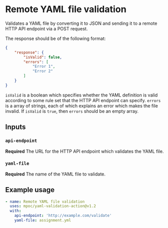 # Remote YAML file validation

Validates a YAML file by converting it to JSON and sending it to a remote HTTP API endpoint via a POST request.

The response should be of the following format:

```json
{
    "response": {
        "isValid": false,
        "errors": [
            "Error 1",
            "Error 2"
        ]
    }
}
```

`isValid` is a boolean which specifies whether the YAML definition is valid according to some rule set that the HTTP API endpoint can specify.
`errors` is a array of strings, each of which explains an error which makes the file invalid.
If `isValid` is `true`, then `errors` should be an empty array.

## Inputs

### `api-endpoint`

**Required** The URL for the HTTP API endpoint which validates the YAML file.

### `yaml-file`

**Required** The name of the YAML file to validate.

## Example usage

```yaml
- name: Remote YAML file validation
  uses: mpoc/yaml-validation-action@v1.2
  with:
    api-endpoint: 'http://example.com/validate'
    yaml-file: assignment.yml
```
